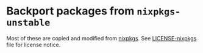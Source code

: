 # Backport packages from `nixpkgs-unstable`

Most of these are copied and modified from [nixpkgs].
See [LICENSE-nixpkgs] file for license notice.

[nixpkgs]: https://github.com/NixOS/nixpkgs
[LICENSE-nixpkgs]: ./LICENSE-nixpkgs
